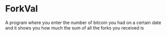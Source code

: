 # ForkVal
A program where you enter the number of bitcoin you had on a certain date and it shows you how much the sum of all the forks you received is
